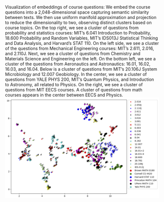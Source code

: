 Visualization of embeddings of course questions: We embed the course questions into a 2,048-dimensional space capturing semantic similarity between texts. We then use uniform manifold approximation and projection to reduce the dimensionality to two, observing distinct clusters based on course topics. On the top right, we see a cluster of questions from probability and statistics courses: MIT’s 6.041 Introduction to Probability, 18.600 Probability and Random Variables, MIT’s IDS013J Statistical Thinking and Data Analysis, and Harvard’s STAT 110. On the left side, we see a cluster of the questions from Mechanical Engineering courses: MIT’s 2.611, 2.016, and 2.110J. Next, we see a cluster of questions from Chemistry and Materials Science and Engineering on the left. On the bottom left, we see a cluster of the questions from Aeronautics and Astronautics: 16.01, 16.02, 16.03, and 16.04. Below is a cluster of questions from MIT’s 20.106J System Microbiology and 12.007 Geobiology. In the center, we see a cluster of questions from YALE PHYS 200, MIT’s Quantum Physics, and Introduction to Astronomy, all related to Physics. On the right, we see a cluster of questions from MIT EECS courses. A cluster of questions from math courses appears in the center between EECS and Physics.
![STEM UMAP](STEM-UMap.png)
